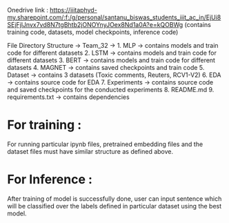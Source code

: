 Onedrive link : https://iiitaphyd-my.sharepoint.com/:f:/g/personal/santanu_biswas_students_iiit_ac_in/EjUi8SEjFjlJnvx7vd8N7tgBhtb2jONOYnyJOex8Nd1a0A?e=kQOBWg
(contains training code, datasets, model checkpoints, inference code)


File Directory Structure -> Team_32 -> 1. MLP -> contains models and train code for different datasets
                                       2. LSTM -> contains models and train code for different datasets
                                       3. BERT -> contains models and train code for different datasets
                                       4. MAGNET -> contains saved checkpoints and train code
                                       5. Dataset -> contains 3 datasets (Toxic comments, Reuters, RCV1-V2)
                                       6. EDA -> contains source code for EDA
                                       7. Experiments -> contains source code and saved checkpoints for the conducted experiments
                                       8. README.md
                                       9. requirements.txt -> contains dependencies

# For training : 
For running particular ipynb files, pretrained embedding files and the dataset files must have similar structure as defined above.

# For Inference : 
After training of model is successfully done, user can input sentence which will be classified over the labels defined in particular dataset using the best model.